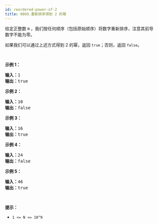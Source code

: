 ```yaml
---
id: reordered-power-of-2
title: 0869.重新排序得到 2 的幂
---
```

给定正整数 <code>N</code> ，我们按任何顺序（包括原始顺序）将数字重新排序，注意其前导数字不能为零。

如果我们可以通过上述方式得到 2 的幂，返回 <code>true</code>；否则，返回 <code>false</code>。

 

**示例 1：**


<pre><strong>输入：</strong>1<br/><strong>输出：</strong>true<br/></pre>

**示例 2：**


<pre><strong>输入：</strong>10<br/><strong>输出：</strong>false<br/></pre>

**示例 3：**


<pre><strong>输入：</strong>16<br/><strong>输出：</strong>true<br/></pre>

**示例 4：**


<pre><strong>输入：</strong>24<br/><strong>输出：</strong>false<br/></pre>

**示例 5：**


<pre><strong>输入：</strong>46<br/><strong>输出：</strong>true<br/></pre>

 

**提示：**

- <code>1 &lt;= N &lt;= 10^9</code>